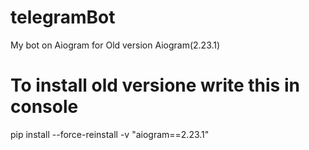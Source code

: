 # telegramBot
My bot on Aiogram for Old version Aiogram(2.23.1)
# To install old versione write this in console
pip install --force-reinstall -v "aiogram==2.23.1"
